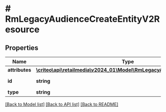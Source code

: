 # # RmLegacyAudienceCreateEntityV2Resource

## Properties

Name | Type | Description | Notes
------------ | ------------- | ------------- | -------------
**attributes** | [**\criteo\api\retailmedia\v2024_01\Model\RmLegacyAudienceCreateEntityV2**](RmLegacyAudienceCreateEntityV2.md) |  | [optional]
**id** | **string** | Id of the entity | [optional]
**type** | **string** |  | [optional]

[[Back to Model list]](../../README.md#models) [[Back to API list]](../../README.md#endpoints) [[Back to README]](../../README.md)
